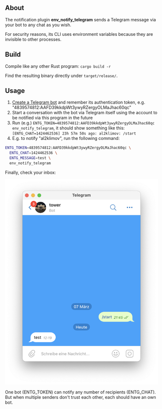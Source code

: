 ## About

The notification plugin **env\_notify\_telegram** sends a Telegram message
via your bot to any chat as you wish.

For security reasons, its CLI uses environment variables
because they are invisible to other processes.

## Build

Compile like any other Rust program: `cargo build -r`

Find the resulting binary directly under `target/release/`.

## Usage

1. [Create a Telegram bot](https://core.telegram.org/bots#how-do-i-create-a-bot)
   and remember its authentication token, e.g. "4839574812:AAFD39kkdpWt3ywyRZergyOLMaJhac60qc"
2. Start a conversation with the bot via Telegram itself
   using the account to be notified via this program in the future
3. Run (e.g.) `ENTG_TOKEN=4839574812:AAFD39kkdpWt3ywyRZergyOLMaJhac60qc env_notify_telegram`,
   it should show something like this: `[ENTG_CHAT=1424462536] 23h 57m 50s ago: al2klimov: /start`
4. E.g. to notify "al2klimov", run the following command:

```bash
ENTG_TOKEN=4839574812:AAFD39kkdpWt3ywyRZergyOLMaJhac60qc \
  ENTG_CHAT=1424462536 \
  ENTG_MESSAGE=test \
  env_notify_telegram
```

Finally, check your inbox:

![](demo.png)

One bot (ENTG\_TOKEN) can notify any number of recipients (ENTG\_CHAT).
But when multiple senders don't trust each other, each should have an own bot.
